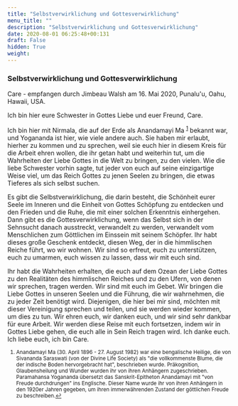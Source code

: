 ```yaml
---
title: "Selbstverwirklichung und Gottesverwirklichung"
menu_title: ""
description: "Selbstverwirklichung und Gottesverwirklichung"
date: 2020-08-01 06:25:48+00:131
draft: False
hidden: True
weight:
---
```

### Selbstverwirklichung und Gottesverwirklichung

Care - empfangen durch Jimbeau Walsh am 16. Mai 2020, Punalu'u, Oahu, Hawaii, USA.

Ich bin hier eure Schwester in Gottes Liebe und euer Freund, Care.

Ich bin hier mit Nirmala, die auf der Erde als Anandamayi Ma <sup id="a1">[1](#f1)</sup> bekannt war, und Yogananda ist hier, wie viele andere auch. Sie haben mir erlaubt, hierher zu kommen und zu sprechen, weil sie euch hier in diesem Kreis für die Arbeit ehren wollen, die ihr getan habt und weiterhin tut, um die Wahrheiten der Liebe Gottes in die Welt zu bringen, zu den vielen. Wie die liebe Schwester vorhin sagte, tut jeder von euch auf seine einzigartige Weise viel, um das Reich Gottes zu jenen Seelen zu bringen, die etwas Tieferes als sich selbst suchen.

Es gibt die Selbstverwirklichung, die darin besteht, die Schönheit eurer Seele im Inneren und die Einheit von Gottes Schöpfung zu entdecken und den Frieden und die Ruhe, die mit einer solchen Erkenntnis einhergehen. Dann gibt es die Gottesverwirklichung, wenn das Selbst sich in der Sehnsucht danach ausstreckt, verwandelt zu werden, verwandelt vom Menschlichen zum Göttlichen im Einssein mit seinem Schöpfer. Ihr habt dieses große Geschenk entdeckt, diesen Weg, der in die himmlischen Reiche führt, wo wir wohnen. Wir sind so erfreut, euch zu unterstützen, euch zu umarmen, euch wissen zu lassen, dass wir mit euch sind.

Ihr habt die Wahrheiten erhalten, die euch auf dem Ozean der Liebe Gottes zu den Realitäten des himmlischen Reiches und zu den Ufern, von denen wir sprechen, tragen werden. Wir sind mit euch im Gebet. Wir bringen die Liebe Gottes in unseren Seelen und die Führung, die wir wahrnehmen, die zu jeder Zeit benötigt wird. Diejenigen, die hier bei mir sind, möchten mit dieser Vereinigung sprechen und teilen, und sie werden wieder kommen, um dies zu tun. Wir ehren euch, wir danken euch, und wir sind sehr dankbar für eure Arbeit. Wir werden diese Reise mit euch fortsetzen, indem wir in Gottes Liebe gehen, die euch alle in Sein Reich tragen wird. Ich danke euch. Ich liebe euch, ich bin Care.
<small>

1. <large id="f1"> Anandamayi Ma (30. April 1896 - 27. August 1982) war eine bengalische Heilige, die von Sivananda Saraswati (von der Divine Life Society) als "die vollkommenste Blume, die der indische Boden hervorgebracht hat", beschrieben wurde. Präkognition, Glaubensheilung und Wunder wurden ihr von ihren Anhängern zugeschrieben. Paramahansa Yogananda übersetzt das Sanskrit-Epitheton Anandamayi mit "von Freude durchdrungen" ins Englische. Dieser Name wurde ihr von ihren Anhängern in den 1920er Jahren gegeben, um ihren immerwährenden Zustand der göttlichen Freude zu beschreiben.[↩](#a1)
